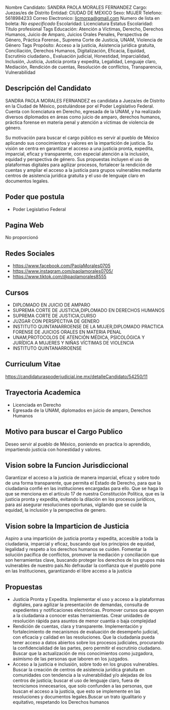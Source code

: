 Nombre Candidato: SANDRA PAOLA MORALES FERNANDEZ
Cargo: Juezas/es de Distrito
Entidad: CIUDAD DE MEXICO
Sexo: MUJER
Telefono: 5618984233
Correo Electronico: licmorpa@gmail.com
Numero de lista en boleta: *No especificado*
Escolaridad: Licenciatura
Estatus Escolaridad: Título profesional
Tags Educación: Atención a Víctimas, Derecho, Derechos Humanos, Juicio de Amparo, Juicios Orales Penales, Perspectiva de Género, Práctica Forense., Suprema Corte de Justicia, UNAM, Violencia de Género
Tags Propósito: Acceso a la justicia, Asistencia jurídica gratuita, Conciliación, Derechos Humanos, Digitalización, Eficacia, Equidad, Escrutinio ciudadano., Evaluación judicial, Honestidad, Imparcialidad, Inclusión, Justicia, Justicia pronta y expedita, Legalidad, Lenguaje claro, Mediación, Rendición de cuentas, Resolución de conflictos, Transparencia, Vulnerabilidad


## Descripción del Candidato 

SANDRA PAOLA MORALES FERNANDEZ es candidata a Jueza/es de Distrito en la Ciudad de México, postulándose por el Poder Legislativo Federal. Cuenta con licenciatura en Derecho, egresada de la UNAM, y ha realizado diversos diplomados en áreas como juicio de amparo, derechos humanos, práctica forense en materia penal y atención a víctimas de violencia de género.

Su motivación para buscar el cargo público es servir al pueblo de México aplicando sus conocimientos y valores en la impartición de justicia. Su visión se centra en garantizar el acceso a una justicia pronta, expedita, imparcial, eficaz y transparente, con especial atención a la inclusión, equidad y perspectiva de género. Sus propuestas incluyen el uso de plataformas digitales para agilizar procesos, fortalecer la rendición de cuentas y ampliar el acceso a la justicia para grupos vulnerables mediante centros de asistencia jurídica gratuita y el uso de lenguaje claro en documentos legales.


## Poder que postula

- Poder Legislativo Federal


## Pagina Web

No proporcionó


## Redes Sociales

- https://www.facebook.com/PaolaMorales0705
- https://www.instagram.com/paolamorales0705/
- https://www.tiktok.com/@paolamorales8555


## Cursos

- DIPLOMADO EN JUICIO DE AMPARO
- SUPREMA CORTE DE JUSTICIA,DIPLOMADO EN DERECHOS HUMANOS
- SUPREMA CORTE DE JUSTICIA,CURSO
- JUZGAR CON PERSPECTIVA DE GENERO
- INSTITUTO QUINTANARROENSE DE LA MUJER,DIPLOMADO PRACTICA FORENSE DE JUICIOS ORALES EN MATERIA PENAL
- UNAM,PROTOCOLOS DE ATENCIÓN MÉDICA, PSICOLÓGICA Y JURÍDICA A MUJERES Y NIÑAS VÍCTIMAS DE VIOLENCIA
- INSTITUTO QUINTANARROENSE


## Curriculum Vitae

https://candidaturaspoderjudicial.ine.mx/detalleCandidato/54250/11


## Trayectoria Academica

- Licenciada en Derecho
- Egresada de la UNAM, diplomados en juicio de amparo, Derechos Humanos


## Motivo para buscar el Cargo Publico

Deseo servir al pueblo de México, poniendo en practica lo aprendido, impartiendo justicia con honestidad y valores.


## Vision sobre la Funcion Jurisdiccional

Garantizar el acceso a la justicia de manera imparcial, eficaz y sobre todo de una forma transparente, que permita el Estado de Derecho, para que la ciudadania confié en las instituciones encargadas para ello. Que se haga lo que se menciona en el artículo 17 de nuestra Constitución Política, que es la justicia pronta y expedita, evitando la dilación en los procesos jurídicos, para así asegurar resoluciones oportunas, vigilando que se cuide la equidad, la inclusión y la perspectiva de genero.


## Vision sobre la Imparticion de Justicia

Aspiro a una impartición de justicia pronta y expedita, accesible a toda la ciudadania, imparcial y eficaz, buscando qué los principios de equidad, legalidad y respeto a los derechos humanos se cuiden. Fomentar la solución pacífica de conflictos, promover la mediación y conciliación que son herramientas clave, buscando proteger los derechos de los grupos más vulnerables de nuestro país.No defraudar la confianza que el pueblo pone en las Instituciones, garantizando el libre acceso a la justicia


## Propuestas

- Justicia Pronta y Expedita. Implementar el uso y acceso a la plataformas digitales, para agilizar la presentación de demandas, consulta de expedientes y notificaciones electrónicas. Promover cursos que apoyen a la ciudadania a conocer estas herramientas. Crear unidades de resolución rápida para asuntos de menor cuantía o baja complejidad
- Rendición de cuentas, clara y transparente. Implementación y fortalecimiento de mecanismos de evaluación de desempeño judicial, con eficacia y calidad en las resoluciones. Que la ciudadania pueda tener acceso a datos abiertos sobre los procesos judiciales, procurando la confidencialidad de las partes, pero permitir el escrutinio ciudadano. Buscar que la actualización de mis conocimientos como juzgadora, asimismo de las personas que laboren en los juzgados.
- Acceso a la justicia e inclusión, sobre todo en los grupos vulnerables. Buscar la creación de centros de asistencia jurídica gratuita en comunidades con tendencia a la vulnerabilidad y/o alejadas de los centros de justicia; buscar el uso de lenguaje claro, fuera de tecnicismos innecesarios, que solo confunden a las personas, que buscan el acceso a la justicia, que esto se implemente en las resoluciones y documentos legales.Buscar un trato igualitario y equitativo, respetando los Derechos humanos


